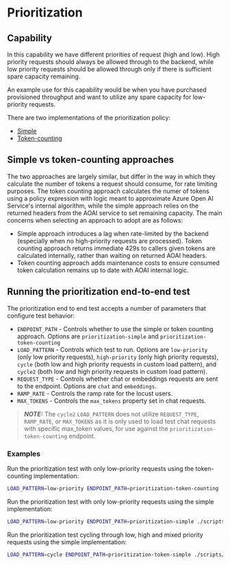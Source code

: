 # Prioritization

## Capability

In this capability we have different priorities of request (high and low).
High priority requests should always be allowed through to the backend, while low priority requests should be allowed through only if there is sufficient spare capacity remaining.

An example use for this capability would be when you have purchased provisioned throughput and want to utilize any spare capacity for low-priority requests.

There are two implementations of the prioritization policy:
- [Simple](./prioritization-simple.md)
- [Token-counting](./prioritization-token-counting.md)

## Simple vs token-counting approaches

The two approaches are largely similar, but differ in the way in which they calculate the number of tokens a request should consume, for rate limiting purposes. The token counting approach calculates the numer of tokens using a policy expression with logic meant to approximate Azure Open AI Service's internal algorithm, while the simple approach relies on the returned headers from the AOAI service to set remaining capacity. The main concerns when selecting an approach to adopt are as follows:

- Simple approach introduces a lag when rate-limited by the backend (especially when no high-priority requests are processed). Token counting approach returns immediate 429s to callers given tokens are calculated internally, rather than waiting on returned AOAI headers.
- Token counting approach adds maintenance costs to ensure consumed token calculation remains up to date with AOAI internal logic.

## Running the prioritization end-to-end test

The prioritization end to end test accepts a number of parameters that configure test behavior:

- `ENDPOINT_PATH` - Controls whether to use the simple or token counting approach. Options are `prioritization-simple` and `prioritization-token-counting`
- `LOAD_PATTERN` - Controls which test to run. Options are `low-priority` (only low priority requests), `high-priority` (only high priority requests), `cycle` (both low and high priority requests in custom load pattern), and `cycle2` (both low and high priority requests in custom load pattern). 
- `REQUEST_TYPE` - Controls whether chat or embeddings requests are sent to the endpoint. Options are `chat` and `embeddings`.
- `RAMP_RATE` - Controls the ramp rate for the locust users. 
- `MAX_TOKENS` - Controls the `max_tokens` property set in chat requests.

> **_NOTE:_**  The `cycle2` `LOAD_PATTERN` does not utilize `REQUEST_TYPE`, `RAMP_RATE`, or `MAX_TOKENS` as it is only used to load test chat requests with specific max_token values, for use against the `prioritization-token-counting` endpoint.

### Examples

Run the prioritization test with only low-priority requests using the token-counting implementation:

```bash
LOAD_PATTERN=low-priority ENDPOINT_PATH=prioritization-token-counting ./scripts/run-end-to-end-prioritization.sh
```

Run the prioritization test with only low-priority requests using the simple implementation:

```bash
LOAD_PATTERN=low-priority ENDPOINT_PATH=prioritization-simple ./scripts/run-end-to-end-prioritization.sh
```

Run the prioritization test cycling through low, high and mixed priority requests using the simple implementation:

```bash
LOAD_PATTERN=cycle ENDPOINT_PATH=prioritization-token-simple ./scripts/run-end-to-end-prioritization.sh
```



